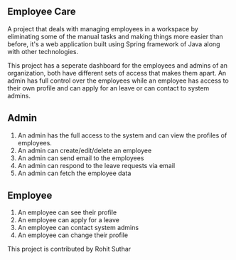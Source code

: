 ## Employee Care

A project that deals with managing employees in a workspace by eliminating some of the manual tasks and making things more easier than
before, it's a web application built using Spring framework of Java along with other technologies.

This project has a seperate dashboard for the employees and admins of an organization, both have different sets of access that makes them
apart. An admin has full control over the employees while an employee has access to their own profile and can apply for an leave or can
contact to system admins.

## Admin

1. An admin has the full access to the system and can view the profiles of employees.
2. An admin can create/edit/delete an employee
3. An admin can send email to the employees
4. An admin can respond to the leave requests via email
5. An admin can fetch the employee data

## Employee

1. An employee can see their profile
2. An employee can apply for a leave
3. An employee can contact system admins
4. An employee can change their profile

This project is contributed by Rohit Suthar
